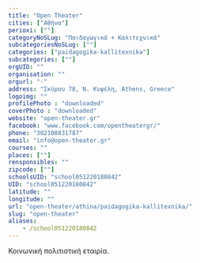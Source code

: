 ```yaml
---
title: "Open Theater"
cities: ["Αθήνα"]
perioxi: [""]
categoryNoSLug: "Παιδαγωγικά + Καλιτεχνικά"
subcategoriesNoSLug: [""]
categories: ["paidagogika-kallitexnika"]
subcategories: [""]
orgUID: ""
organisation: ""
orgurl: "-"
address: "Σκύρου 78, Ν. Κυψέλη, Athens, Greece"
logoimg: ""
profilePhoto : "downloaded"
coverPhoto : "downloaded"
website: "open-theater.gr"
facebook: "www.facebook.com/opentheatergr/"
phone: "302108831787"
email: "info@open-theater.gr"
courses: ""
places: [""]
rensponsibles: ""
zipcode: [""]
schoolsUID: "school051220180842"
UID: "school051220180842"
latitude: ""
longitude: ""
url: "open-theater/athina/paidagogika-kallitexnika/"
slug: "open-theater"
aliases:
    - /school051220180842
---
```





Κοινωνική πολιτιστική εταιρία.